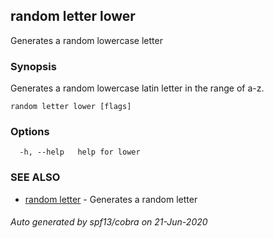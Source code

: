 ## random letter lower

Generates a random lowercase letter

### Synopsis

Generates a random lowercase latin letter in the range of a-z.

```
random letter lower [flags]
```

### Options

```
  -h, --help   help for lower
```

### SEE ALSO

* [random letter](random_letter.md)	 - Generates a random letter

###### Auto generated by spf13/cobra on 21-Jun-2020
